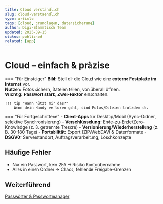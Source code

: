 ```yaml
---
title: Cloud verständlich
slug: cloud-verstaendlich
type: article
tags: [cloud, grundlagen, datensicherung]
author: Digi-Stammtisch Team
updated: 2025-09-15
status: published
related: [app]
---
```


# Cloud – einfach & präzise

=== "Für Einsteiger"
    **Bild:** Stell dir die Cloud wie eine **externe Festplatte im Internet** vor.  
    **Nutzen:** Fotos sichern, Dateien teilen, von überall öffnen.  
    **Wichtig:** **Passwort stark**, **Zwei-Faktor** einschalten.

    !!! tip "Wann nützt mir das?"
        Wenn dein Handy verloren geht, sind Fotos/Dateien trotzdem da.

=== "Für Fortgeschrittene"
    - **Client-Apps** für Desktop/Mobil (Sync-Ordner, selektive Synchronisierung)
    - **Verschlüsselung:** Ende-zu-Ende/Zero-Knowledge (z. B. getrennte Tresore)
    - **Versionierung/Wiederherstellung** (z. B. 30–180 Tage)
    - **Portabilität:** Export (ZIP/WebDAV) & Datenformate
    - **DSGVO:** Serverstandort, Auftragsverarbeitung, Löschkonzepte

## Häufige Fehler
- Nur ein Passwort, kein 2FA → Risiko Kontoübernahme
- Alles in einen Ordner → Chaos, fehlende Freigabe-Grenzen

## Weiterführend
[Passwörter & Passwortmanager](../02-anleitungen/passwortmanager.md)
